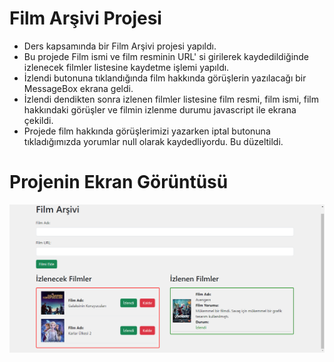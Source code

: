 # Film Arşivi Projesi

* Ders kapsamında bir Film Arşivi projesi yapıldı.
* Bu projede Film ismi ve film resminin URL' si girilerek kaydedildiğinde izlenecek filmler listesine kaydetme işlemi yapıldı.
* İzlendi butonuna tıklandığında film hakkında görüşlerin yazılacağı bir MessageBox ekrana geldi.
* İzlendi dendikten sonra izlenen filmler listesine film resmi, film ismi, film hakkındaki görüşler ve filmin izlenme durumu javascript ile ekrana çekildi.
* Projede film hakkında görüşlerimizi yazarken iptal butonuna tıkladığımızda yorumlar null olarak kaydedliyordu. Bu düzeltildi.
  
# Projenin Ekran Görüntüsü

  ![Proje Ekran Görüntüsü](images/filmArsivi.png)

